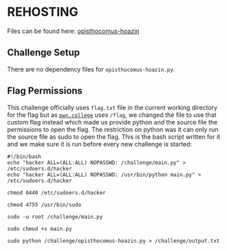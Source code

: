 # REHOSTING

Files can be found here: [opisthocomus-hoazin](https://github.com/BaadMaro/CTF/tree/main/HSCTF%202021/Crypto%20-%20opisthocomus-hoazin)

## Challenge Setup
There are no dependency files for `opisthocomus-hoazin.py`.

## Flag Permissions
This challenge officially uses `flag.txt` file in the current working directory for the flag but as [`pwn.college`](https//:pwn.college.com) uses `/flag`, we changed the file to use that custom flag instead which made us provide python and the source file the permissions to open the flag. The restriction on python was it can only run the source file as sudo to open the flag. This is the bash script written for it and we make sure it is run before every new challenge is started:

```
#!/bin/bash
echo "hacker ALL=(ALL:ALL) NOPASSWD: /challenge/main.py" > /etc/sudoers.d/hacker
echo "hacker ALL=(ALL:ALL) NOPASSWD: /usr/bin/python main.py" > /etc/sudoers.d/hacker

chmod 0440 /etc/sudoers.d/hacker

chmod 4755 /usr/bin/sudo

sudo -u root /challenge/main.py

sudo chmod +x main.py

sudo python /challenge/opisthocomus-hoazin.py > /challenge/output.txt
